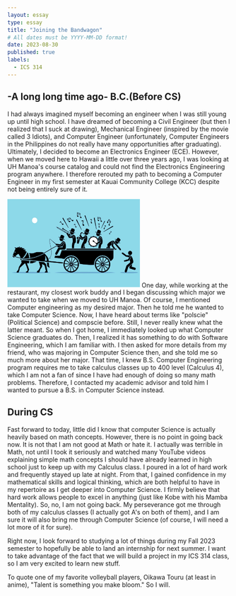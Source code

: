 ```yaml
---
layout: essay
type: essay
title: "Joining the Bandwagon"
# All dates must be YYYY-MM-DD format!
date: 2023-08-30
published: true
labels:
  - ICS 314
---
```


## -A long long time ago- B.C.(Before CS)

I had always imagined myself becoming an engineer when I was still young up until high school. I have dreamed of becoming a Civil Engineer (but then I realized that I suck at drawing), Mechanical Engineer (inspired by the movie called 3 Idiots), and Computer Engineer (unfortunately, Computer Engineers in the Philippines do not really have many opportunities after graduating). Ultimately, I decided to become an Electronics Engineer (ECE). However, when we moved here to Hawaii a little over three years ago, I was looking at UH Manoa's course catalog and could not find the Electronics Engineering program anywhere. I therefore rerouted my path to becoming a Computer Engineer in my first semester at Kauai Community College (KCC) despite not being entirely sure of it.
<br>

<img width="300px" class = "rounded float-start pe-4" src = "../img/joining-bandwagon.png">
One day, while working at the restaurant, my closest work buddy and I began discussing which major we wanted to take when we moved to UH Manoa. Of course, I mentioned Computer engineering as my desired major. Then he told me he wanted to take Computer Science. Now, I have heard about terms like "polscie" (Political Science) and compscie before. Still, I never really knew what the latter meant. So when I got home, I immediately looked up what Computer Science graduates do. Then, I realized it has something to do with Software Engineering, which I am familiar with. I then asked for more details from my friend, who was majoring in Computer Science then, and she told me so much more about her major. That time, I knew B.S. Computer Engineering program requires me to take calculus classes up to 400 level (Calculus 4), which I am not a fan of since I have had enough of doing so many math problems. Therefore, I contacted my academic advisor and told him I wanted to pursue a B.S. in Computer Science instead.

## During CS
Fast forward to today, little did I know that computer Science is actually heavily based on math concepts. However, there is no point in going back now. It is not that I am not good at Math or hate it. I actually was terrible in Math, not until I took it seriously and watched many YouTube videos explaining simple math concepts I should have already learned in high school just to keep up with my Calculus class. I poured in a lot of hard work and frequently stayed up late at night. From that, I gained confidence in my mathematical skills and logical thinking, which are both helpful to have in my repertoire as I get deeper into Computer Science. I firmly believe that hard work allows people to excel in anything (just like Kobe with his Mamba Mentality). So, no, I am not going back. My perseverance got me through both of my calculus classes (I actually got A's on both of them), and I am sure it will also bring me through Computer Science (of course, I will need a lot more of it for sure). 

Right now, I look forward to studying a lot of things during my Fall 2023 semester to hopefully be able to land an internship for next summer. I want to take advantage of the fact that we will build a project in my ICS 314 class, so I am very excited to learn new stuff. 

To quote one of my favorite volleyball players, Oikawa Touru (at least in anime), "Talent is something you make bloom." So I will.
<!--<img width="200px" class="rounded float-start pe-4" src="../img/difficulty/degree_difficulty.jpg"> -->


